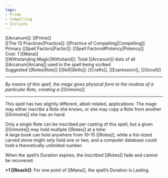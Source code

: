```yaml
---
tags:
- Prime
- Compelling
- Initiate
---
```


[[Arcanum]]: [[Prime]]\
[[The 13 Practices|Practice]]: [[Practice of Compelling|Compelling]]\
Primary [[Spell Factors|Factor]]: [[Spell Factors#Potency|Potency]]\
Cost: 1 [[Mana]]\
[[Withstanding Magic|Withstand]]: Total [[Arcanum]] dots of all [[Arcanum|Arcana]] used in the spell being scribed\
Suggested [[Rotes|Rote]] [[Skill|Skills]]: [[Crafts]], [[Expression]], [[Occult]]

---

_By means of this spell, the mage gives physical form to the mudras of a particular Rote, creating a [[Grimoire]]._

---

This spell has two slightly different, albeit related, applications: The mage may either inscribe a Rote she knows, or she may copy a Rote from another [[Grimoire]] she has on hand.

Only a single Rote can be inscribed per casting of this spell, but a given [[Grimoire]] may hold multiple [[Rotes]] at a time:\
A large book can hold anywhere from 10–15 [[Rotes]], while a fist-sized carved stone might only hold one or two, and a computer database could hold a theoretically unlimited number.

When the spell’s Duration expires, the inscribed [[Rotes]] fade and cannot be recovered.

**+1 [[Reach]]:** For one point of [[Mana]], the spell’s Duration is Lasting.